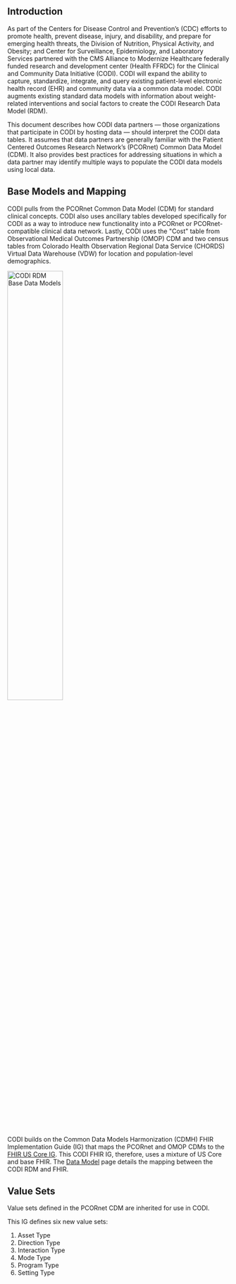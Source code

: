 ## Introduction
As part of the Centers for Disease Control and Prevention’s (CDC) efforts to promote health,
prevent disease, injury, and disability, and prepare for emerging health threats, the Division of
Nutrition, Physical Activity, and Obesity; and Center for Surveillance, Epidemiology, and
Laboratory Services partnered with the CMS Alliance to Modernize Healthcare federally funded
research and development center (Health FFRDC) for the Clinical and Community Data Initiative
(CODI). CODI will expand the ability to capture, standardize, integrate, and query existing
patient-level electronic health record (EHR) and community data via a common data model.
CODI augments existing standard data models with information about weight-related
interventions and social factors to create the CODI Research Data Model (RDM).

This document describes how CODI data partners — those organizations that participate in CODI
by hosting data — should interpret the CODI data tables. It assumes that data partners are
generally familiar with the Patient Centered Outcomes Research Network’s (PCORnet) Common
Data Model (CDM). It also provides best practices for addressing situations in which a data
partner may identify multiple ways to populate the CODI data models using local data.

## Base Models and Mapping

CODI pulls from the PCORnet Common Data Model (CDM) for standard clinical concepts. CODI also uses ancillary tables 
developed specifically for CODI as a way to introduce new functionality into a PCORnet or PCORnet-compatible clinical data network. 
Lastly, CODI uses the "Cost" table from Observational Medical Outcomes Partnership (OMOP) CDM and two census tables 
from Colorado Health Observation Regional Data Service (CHORDS) Virtual Data Warehouse (VDW) for location and population-level demographics.

<img src="CODI_base_models.png" alt="CODI RDM Base Data Models" width="50%"/>

CODI builds on the Common Data Models Harmonization (CDMH) FHIR Implementation Guide (IG) that maps the
PCORnet and OMOP CDMs to the [FHIR US Core IG](http://hl7.org/fhir/us/core/index.html). This CODI FHIR IG, therefore, 
uses a mixture of US Core and base FHIR. The [Data Model](/dataModel.html) page details
the mapping between the CODI RDM and FHIR.

## Value Sets

Value sets defined in the PCORnet CDM are inherited for use in CODI.

This IG defines six new value sets:
1. Asset Type
1. Direction Type
1. Interaction Type
1. Mode Type
1. Program Type
1. Setting Type

